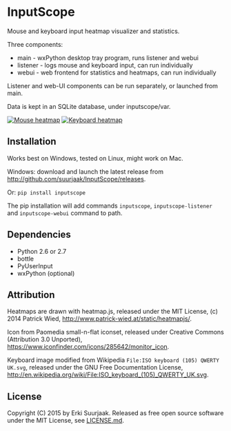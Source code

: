 InputScope
==========

Mouse and keyboard input heatmap visualizer and statistics.

Three components:
* main - wxPython desktop tray program, runs listener and webui
* listener - logs mouse and keyboard input, can run individually
* webui - web frontend for statistics and heatmaps, can run individually

Listener and web-UI components can be run separately, or launched from main.

Data is kept in an SQLite database, under inputscope/var.

[![Mouse heatmap](https://raw.github.com/suurjaak/InputScope/media/th_mouse.png)](https://raw.github.com/suurjaak/InputScope/media/mouse.png)
[![Keyboard heatmap](https://raw.github.com/suurjaak/InputScope/media/th_keyboard.png)](https://raw.github.com/suurjaak/InputScope/media/keyboard.png)


Installation
------------

Works best on Windows, tested on Linux, might work on Mac.

Windows: download and launch the latest release from
http://github.com/suurjaak/InputScope/releases.

Or:
`pip install inputscope`

The pip installation will add commands `inputscope`, `inputscope-listener` 
and `inputscope-webui` command to path.


Dependencies
------------

* Python 2.6 or 2.7
* bottle
* PyUserInput
* wxPython (optional)


Attribution
-----------

Heatmaps are drawn with heatmap.js,
released under the MIT License,
(c) 2014 Patrick Wied, http://www.patrick-wied.at/static/heatmapjs/.

Icon from Paomedia small-n-flat iconset,
released under Creative Commons (Attribution 3.0 Unported),
https://www.iconfinder.com/icons/285642/monitor_icon.

Keyboard image modified from Wikipedia `File:ISO keyboard (105) QWERTY UK.svg`,
released under the GNU Free Documentation License,
http://en.wikipedia.org/wiki/File:ISO_keyboard_(105)_QWERTY_UK.svg.


License
-------

Copyright (C) 2015 by Erki Suurjaak.
Released as free open source software under the MIT License,
see [LICENSE.md](LICENSE.md).
